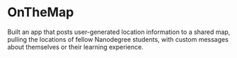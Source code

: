# OnTheMap
Built an app that posts user-generated location information to a shared map, pulling the locations of fellow Nanodegree students, with custom messages about themselves or their learning experience.
